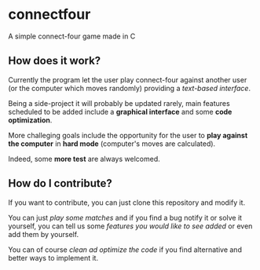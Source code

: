 # connectfour
A simple connect-four game made in C

## How does it work?
Currently the program let the user play connect-four against another user (or the computer which moves randomly) providing a _text-based interface_.

Being a side-project it will probably be updated rarely, main features scheduled to be added include a **graphical interface** and some **code optimization**.

More challeging goals include the opportunity for the user to **play against the computer** in **hard mode** (computer's moves are calculated).

Indeed, some **more test** are always welcomed.

## How do I contribute?
If you want to contribute, you can just clone this repository and modify it.

You can just *play some matches* and if you find a bug notify it or solve it yourself, you can tell us some *features you would like to see added* or even add them by yourself.

You can of course *clean ad optimize the code* if you find alternative and better ways to implement it. 


